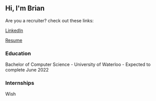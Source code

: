 ## Hi, I'm Brian

Are you a recruiter?  check out these links:

[LinkedIn](https://www.linkedin.com/in/brianvuong8/)

<a href="Brian Vuong - Resume.pdf">Resume</a>

### Education
Bachelor of Computer Science - University of Waterloo - Expected to complete June 2022

### Internships

Wish

